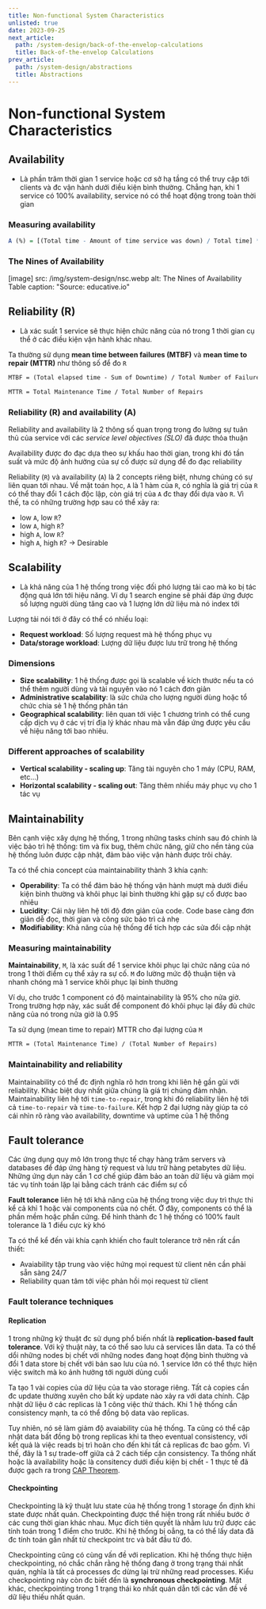 ```yaml
---
title: Non-functional System Characteristics
unlisted: true
date: 2023-09-25
next_article:
  path: /system-design/back-of-the-envelop-calculations
  title: Back-of-the-envelop Calculations
prev_article:
  path: /system-design/abstractions
  title: Abstractions
---
```


# Non-functional System Characteristics

## Availability

- Là phần trăm thời gian 1 service hoặc cơ sở hạ tầng có thể truy cập tới clients và đc vận hành dưới điều kiện bình thường. Chẳng hạn, khi 1 service có 100% availability, service nó có thể hoạt động trong toàn thời gian

### Measuring availability

```r
A (%) = [(Total time - Amount of time service was down) / Total time] * 100
```

### The Nines of Availability

[image]
  src: /img/system-design/nsc.webp
  alt: The Nines of Availability Table
  caption: "Source: educative.io"

## Reliability (R)

- Là xác suất 1 service sẽ thực hiện chức năng của nó trong 1 thời gian cụ thể ở các điều kiện vận hành khác nhau.

Ta thường sử dụng **mean time between failures (MTBF)** và **mean time to repair (MTTR)** như thông số để đo `R`

```md
MTBF = (Total elapsed time - Sum of Downtime) / Total Number of Failures

MTTR = Total Maintenance Time / Total Number of Repairs
```

### Reliability (R) and availability (A)

Reliability and availability là 2 thông số quan trọng trong đo lường sự tuân thủ của service với các _service level objectives (SLO)_ đã được thỏa thuận

Availability được đo đạc dựa theo sự khấu hao thời gian, trong khi đó tần suất và mức độ ảnh hưởng của sự cố được sử dụng để đo đạc reliability

Reliability (`R`) và availability (`A`) là 2 concepts riêng biệt, nhưng chúng có sự liên quan tới nhau. Về mặt toán học, `A` là 1 hàm của `R`, có nghĩa là giá trị của `R` có thể thay đổi 1 cách độc lập, còn giá trị của `A` đc thay đổi dựa vào `R`. Vì thế, ta có những trường hợp sau có thể xảy ra:

- low `A`, low `R`?
- low `A`, high `R`?
- high `A`, low `R`?
- high `A`, high `R`? -> Desirable

## Scalability

- Là khả năng của 1 hệ thống trong việc đối phó lượng tải cao mà ko bị tác động quá lớn tới hiệu năng. Ví dụ 1 search engine sẽ phải đáp ứng được số lượng người dùng tăng cao và 1 lượng lớn dữ liệu mà nó index tới

Lượng tải nói tới ở đây có thể có nhiều loại:

- **Request workload**: Số lượng request mà hệ thống phục vụ
- **Data/storage workload**: Lượng dữ liệu được lưu trữ trong hệ thống

### Dimensions

- **Size scalability**: 1 hệ thống được gọi là scalable về kích thước nếu ta có thể thêm người dùng và tài nguyên vào nó 1 cách đơn giản
- **Administrative scalability**: là sức chứa cho lượng người dùng hoặc tổ chức chia sẻ 1 hệ thống phân tán
- **Geographical scalability**: liên quan tới việc 1 chương trình có thể cung cấp dịch vụ ở các vị trí địa lý khác nhau mà vẫn đáp ứng được yêu cầu về hiệu năng tới bao nhiêu.

### Different approaches of scalability

- **Vertical scalability - scaling up**: Tăng tài nguyên cho 1 máy (CPU, RAM, etc...)
- **Horizontal scalability - scaling out**: Tăng thêm nhiều máy phục vụ cho 1 tác vụ

## Maintainability

Bên cạnh việc xây dựng hệ thống, 1 trong những tasks chính sau đó chính là việc bảo trì hệ thống: tìm và fix bug, thêm chức năng, giữ cho nền tảng của hệ thống luôn được cập nhật, đảm bảo việc vận hành được trôi chảy.

Ta có thể chia concept của maintainability thành 3 khía cạnh:

- **Operability**: Ta có thể đảm bảo hệ thống vận hành mượt mà dưới điều kiện bình thường và khôi phục lại bình thường khi gặp sự cố được bao nhiêu
- **Lucidity**: Cái này liên hệ tới độ đơn giản của code. Code base càng đơn giản dễ đọc, thời gian và công sức bảo trì cả nhẹ
- **Modifiability**: Khả năng của hệ thống để tích hợp các sửa đổi cập nhật

### Measuring maintainability

**Maintainability**, `M`, là xác suất để 1 service khôi phục lại chức năng của nó trong 1 thời điểm cụ thể xảy ra sự cố. `M` đo lường mức độ thuận tiện và nhanh chóng mà 1 service khôi phục lại bình thường

Ví dụ, cho trước 1 component có độ maintainability là 95% cho nửa giờ. Trong trường hợp này, xác suất để component đó khôi phục lại đầy đủ chức năng của nó trong nửa giờ là 0.95

Ta sử dụng (mean time to repair) MTTR cho đại lượng của `M`

```md
MTTR = (Total Maintenance Time) / (Total Number of Repairs)
```

### Maintainability and reliability

Maintainability có thể đc định nghĩa rõ hơn trong khi liên hệ gần gũi với reliability. Khác biệt duy nhất giữa chúng là gíá trị chúng đảm nhận. Maintainability liên hệ tới `time-to-repair`, trong khi đó reliability liên hệ tới cả `time-to-repair` và `time-to-failure`. Kết hợp 2 đại lượng này giúp ta có cái nhìn rõ ràng vào availability, downtime và uptime của 1 hệ thống

## Fault tolerance

Các ứng dụng quy mô lớn trong thực tế chạy hàng trăm servers và databases để đáp ứng hàng tỷ request và lưu trữ hàng petabytes dữ liệu. Những ứng dụn này cần 1 cơ chế giúp đảm bảo an toàn dữ liệu và giảm mọi tác vụ tính toán lặp lại bằng cách tránh các điểm sự cố

**Fault tolerance** liên hệ tới khả năng của hệ thống trong việc duy trì thực thi kể cả khỉ 1 hoặc vài components của nó chết. Ở đây, components có thể là phần mềm hoặc phần cứng. Để hình thành đc 1 hệ thống có 100% fault tolerance là 1 điều cực kỳ khó

Ta có thể kể đến vài khía cạnh khiến cho fault tolerance trở nên rất cần thiết:

- Avaiability tập trung vào việc hứng mọi request từ client nên cần phải sẵn sàng 24/7
- Reliability quan tâm tới việc phản hồi mọi request từ client

### Fault tolerance techniques

#### Replication

1 trong những kỹ thuật đc sử dụng phổ biến nhất là **replication-based fault tolerance**. Với kỹ thuật này, ta có thể sao lưu cả services lẫn data. Ta có thể dổi những nodes bị chết với những nodes đang hoạt động bình thường và đổi 1 data store bị chết với bản sao lưu của nó. 1 service lớn có thể thực hiện việc switch mà ko ảnh hưởng tới người dùng cuối

Ta tạo 1 vài copies của dữ liệu của ta vào storage riêng. Tất cả copies cần đc update thường xuyên cho bất kỳ update nào xảy ra với data chính. Cập nhật dữ liệu ở các replicas là 1 công việc thử thách. Khi 1 hệ thống cần consistency mạnh, ta có thể đồng bộ data vào replicas.

Tuy nhiên, nó sẽ làm giảm độ avaiability của hệ thống. Ta cũng có thể cập nhật data bất đồng bộ trong replicas khi ta theo eventual consistency, với kết quả là việc reads bị trì hoãn cho đến khi tất cả replicas đc bao gồm. Vì thế, đây là 1 sự trade-off giữa cả 2 cách tiếp cận consistency. Ta thống nhất hoặc là availability hoặc là consitency dưới điều kiện bị chết - 1 thực tế đã được gạch ra trong [CAP Theorem](https://www.ibm.com/topics/cap-theorem).

#### Checkpointing

Checkpointing là kỹ thuật lưu state của hệ thống trong 1 storage ổn định khi state được nhất quán. Checkpointing được thể hiện trong rất nhiều bước ở các cung thời gian khác nhau. Mục đích tiên quyết là nhằm lưu trữ được các tính toán trong 1 điểm cho trước. Khi hệ thống bị oẳng, ta có thể lấy data đã đc tính toán gần nhất từ checkpoint trc và bắt đầu từ đó.

Checkpointing cũng có cùng vấn đề với replication. Khi hệ thống thực hiện checkpointing, nó chắc chắn rằng hệ thống đang ở trong trạng thái nhất quán, nghĩa là tất cả processes đc dừng lại trừ những read processes. Kiểu checkpointing này còn đc biết đến là **synchronous checkpointing**. Mặt khác, checkpointing trong 1 trạng thái ko nhất quán dẫn tới các vấn đề về dữ liệu thiếu nhất quán.
